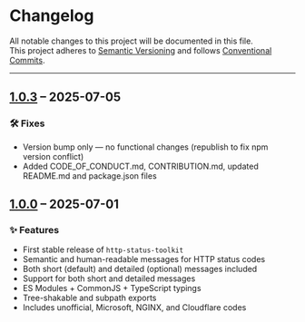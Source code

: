 # Changelog

All notable changes to this project will be documented in this file.  
This project adheres to [Semantic Versioning](https://semver.org) and follows [Conventional Commits](https://www.conventionalcommits.org).

---

## [1.0.3](https://github.com/Rashedin-063/http-status-toolkit/releases/tag/v1.0.2) – 2025-07-05

### 🛠️ Fixes

- Version bump only — no functional changes (republish to fix npm version conflict)
- Added CODE_OF_CONDUCT.md, CONTRIBUTION.md, updated README.md and package.json files


## [1.0.0](https://github.com/Rashedin-063/http-status-toolkit/releases/tag/v1.0.0) – 2025-07-01

### ✨ Features

- First stable release of `http-status-toolkit`
- Semantic and human-readable messages for HTTP status codes
- Both short (default) and detailed (optional) messages included
- Support for both short and detailed messages
- ES Modules + CommonJS + TypeScript typings
- Tree-shakable and subpath exports
- Includes unofficial, Microsoft, NGINX, and Cloudflare codes

